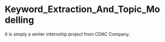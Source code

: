 # Keyword_Extraction_And_Topic_Modelling
It is simply a winter internship project from CDAC Company.
